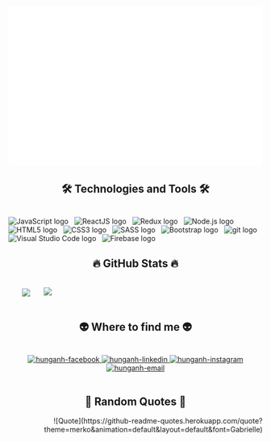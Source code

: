 <!-- Trungquandev -->
<a href="#" target="_blank">
  <img src="svg/trungquandev.svg" width="1200" alt="trungquandev-official" />
</a>

<h2 align="center">🛠 Technologies and Tools 🛠</h2>
<br>
<!-- https://simpleicons.org/ -->
<span><img src="https://img.shields.io/badge/JavaScript-282C34?logo=javascript&logoColor=F7DF1E" alt="JavaScript logo" title="JavaScript" height="25" /></span>
&nbsp;
<span><img src="https://img.shields.io/badge/ReactJS-282C34?logo=react&logoColor=61DAFB" alt="ReactJS logo" title="ReactJS" height="25" /></span>
&nbsp;
<span><img src="https://img.shields.io/badge/Redux-282C34?logo=redux&logoColor=764ABC" alt="Redux logo" title="Redux" height="25" /></span>
&nbsp;
<span><img src="https://img.shields.io/badge/Node.js-282C34?logo=node.js&logoColor=00F200" alt="Node.js logo" title="Node.js" height="25" /></span>
&nbsp;
<span><img src="https://img.shields.io/badge/HTML5-282C34?logo=html5&logoColor=E34F26" alt="HTML5 logo" title="HTML5" height="25" /></span>
&nbsp;
<span><img src="https://img.shields.io/badge/CSS3-282C34?logo=css3&logoColor=1572B6" alt="CSS3 logo" title="CSS3" height="25" /></span>
&nbsp;
<span><img src="https://img.shields.io/badge/Sass-282C34?logo=sass&logoColor=CC6699" alt="SASS logo" title="SASS" height="25" /></span>
&nbsp;
<span><img src="https://img.shields.io/badge/Bootstrap-282C34?logo=bootstrap&logoColor=7952B3" alt="Bootstrap logo" title="Bootstrap" height="25" /></span>
&nbsp;
<span><img src="https://img.shields.io/badge/git-282C34?logo=git&logoColor=F05032" alt="git logo" title="git" height="25" /></span>
&nbsp;
<span><img src="https://img.shields.io/badge/VS%20Code-282C34?logo=visual-studio-code&logoColor=007ACC" alt="Visual Studio Code logo" title="Visual Studio Code" height="25" /></span>
&nbsp;
<span><img src="https://img.shields.io/badge/Firebase-282C34?logo=firebase&logoColor=FFCA28" alt="Firebase logo" title="Firebase" height="25" /></span>
&nbsp;


<br>
<h2 align="center">🔥 GitHub Stats 🔥</h2>
<!-- https://github.com/anuraghazra/github-readme-stats -->
<br>
<div align=center>
  <a href="#" title="Hunganh1305">
    <img width="315" align="center" src="https://github-readme-stats.vercel.app/api/top-langs/?username=Hunganh1305&hide=c%23,powershell,Mathematica,Ruby,Objective-C,Objective-C%2b%2b,Cuda&title_color=61dafb&text_color=ffffff&icon_color=61dafb&bg_color=20232a&langs_count=8&layout=compact&border_color=61dafb&hide_border=true" />
  </a>
  <a href="#" title="Hunganh1305">
    <img align="right" width="434" src="https://github-readme-stats.vercel.app/api?username=Hunganh1305&show_icons=true&theme=react&border_color=61dafb&hide_border=true" />
  </a>
</div>

<br>
<h2 align="center">👽 Where to find me 👽</h2>
<br>
<!-- https://icons8.com -->
<div align="center">
  <a href="https://www.facebook.com/hunganh130502/" target="blank">
    <img src="https://img.icons8.com/bubbles/100/000000/facebook-new.png" alt="hunganh-facebook" />
  </a>
  <a href="https://www.linkedin.com/in/pham-nguyen-hung-anh-865aa6247/" target="blank">
    <img src="https://img.icons8.com/bubbles/100/000000/linkedin.png" alt="hunganh-linkedin" />
  </a>
  <a href="https://www.instagram.com/hunganh_13th5/" target="blank">
    <img src="https://img.icons8.com/bubbles/100/000000/instagram.png" alt="hunganh-instagram" />
  </a>
  <a href="mailto:hunganh130502@gmail.com" target="top">
    <img src="https://img.icons8.com/bubbles/100/000000/apple-mail.png" alt="hunganh-email" />
  </a>
</div>

<br/>
<h2 align="center">📑 Random Quotes 📑</h2>

<div align="right">
  ![Quote](https://github-readme-quotes.herokuapp.com/quote?theme=merko&animation=default&layout=default&font=Gabrielle)
</div>





